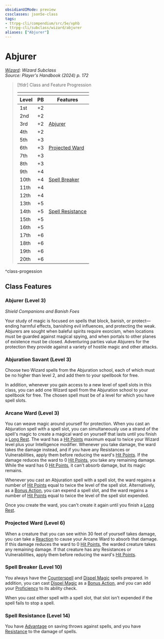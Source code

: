 ```yaml
---
obsidianUIMode: preview
cssclasses: json5e-class
tags:
- ttrpg-cli/compendium/src/5e/xphb
- ttrpg-cli/subclass/wizard/abjurer
aliases: ["Abjurer"]
---
```

# Abjurer
*[Wizard](wizard-xphb.md): Wizard Subclass*  
*Source: Player's Handbook (2024) p. 172*  

> [!tldr] Class and Feature Progression
> 
> <table class="class-progression">
> <thead>
> <tr><th colspan='3'></th></tr>
> <tr class="class-progression"><th class"level">Level</th><th class"pb">PB</th><th class"feature">Features</th></tr>
> </thead><tbody>
> <tr class="class-progression"><td class"level">1st</td><td class"pb">+2</td><td class"feature"></td></tr>
> <tr class="class-progression"><td class"level">2nd</td><td class"pb">+2</td><td class"feature"></td></tr>
> <tr class="class-progression"><td class"level">3rd</td><td class"pb">+2</td><td class"feature"><a href='#Abjurer%20(Level%203)'>Abjurer</a></td></tr>
> <tr class="class-progression"><td class"level">4th</td><td class"pb">+2</td><td class"feature"></td></tr>
> <tr class="class-progression"><td class"level">5th</td><td class"pb">+3</td><td class"feature"></td></tr>
> <tr class="class-progression"><td class"level">6th</td><td class"pb">+3</td><td class"feature"><a href='#Projected%20Ward%20(Level%206)'>Projected Ward</a></td></tr>
> <tr class="class-progression"><td class"level">7th</td><td class"pb">+3</td><td class"feature"></td></tr>
> <tr class="class-progression"><td class"level">8th</td><td class"pb">+3</td><td class"feature"></td></tr>
> <tr class="class-progression"><td class"level">9th</td><td class"pb">+4</td><td class"feature"></td></tr>
> <tr class="class-progression"><td class"level">10th</td><td class"pb">+4</td><td class"feature"><a href='#Spell%20Breaker%20(Level%2010)'>Spell Breaker</a></td></tr>
> <tr class="class-progression"><td class"level">11th</td><td class"pb">+4</td><td class"feature"></td></tr>
> <tr class="class-progression"><td class"level">12th</td><td class"pb">+4</td><td class"feature"></td></tr>
> <tr class="class-progression"><td class"level">13th</td><td class"pb">+5</td><td class"feature"></td></tr>
> <tr class="class-progression"><td class"level">14th</td><td class"pb">+5</td><td class"feature"><a href='#Spell%20Resistance%20(Level%2014)'>Spell Resistance</a></td></tr>
> <tr class="class-progression"><td class"level">15th</td><td class"pb">+5</td><td class"feature"></td></tr>
> <tr class="class-progression"><td class"level">16th</td><td class"pb">+5</td><td class"feature"></td></tr>
> <tr class="class-progression"><td class"level">17th</td><td class"pb">+6</td><td class"feature"></td></tr>
> <tr class="class-progression"><td class"level">18th</td><td class"pb">+6</td><td class"feature"></td></tr>
> <tr class="class-progression"><td class"level">19th</td><td class"pb">+6</td><td class"feature"></td></tr>
> <tr class="class-progression"><td class"level">20th</td><td class"pb">+6</td><td class"feature"></td></tr>
> </tbody></table>
^class-progession


## Class Features

### Abjurer (Level 3)

*Shield Companions and Banish Foes*

Your study of magic is focused on spells that block, banish, or protect—ending harmful effects, banishing evil influences, and protecting the weak. Abjurers are sought when baleful spirits require exorcism, when locations must be guarded against magical spying, and when portals to other planes of existence must be closed. Adventuring parties value Abjurers for the protection they provide against a variety of hostile magic and other attacks.

### Abjuration Savant (Level 3)

Choose two Wizard spells from the Abjuration school, each of which must be no higher than level 2, and add them to your spellbook for free.

In addition, whenever you gain access to a new level of spell slots in this class, you can add one Wizard spell from the Abjuration school to your spellbook for free. The chosen spell must be of a level for which you have spell slots.

### Arcane Ward (Level 3)

You can weave magic around yourself for protection. When you cast an Abjuration spell with a spell slot, you can simultaneously use a strand of the spell's magic to create a magical ward on yourself that lasts until you finish a [Long Rest](Mechanics/rules/variant-rules/long-rest-xphb.md). The ward has a [Hit Points](Mechanics/rules/variant-rules/hit-points-xphb.md) maximum equal to twice your Wizard level plus your Intelligence modifier. Whenever you take damage, the ward takes the damage instead, and if you have any Resistances or Vulnerabilities, apply them before reducing the ward's [Hit Points](Mechanics/rules/variant-rules/hit-points-xphb.md). If the damage reduces the ward to 0 [Hit Points](Mechanics/rules/variant-rules/hit-points-xphb.md), you take any remaining damage. While the ward has 0 [Hit Points](Mechanics/rules/variant-rules/hit-points-xphb.md), it can't absorb damage, but its magic remains.

Whenever you cast an Abjuration spell with a spell slot, the ward regains a number of [Hit Points](Mechanics/rules/variant-rules/hit-points-xphb.md) equal to twice the level of the spell slot. Alternatively, as a [Bonus Action](Mechanics/rules/variant-rules/bonus-action-xphb.md), you can expend a spell slot, and the ward regains a number of [Hit Points](Mechanics/rules/variant-rules/hit-points-xphb.md) equal to twice the level of the spell slot expended.

Once you create the ward, you can't create it again until you finish a [Long Rest](Mechanics/rules/variant-rules/long-rest-xphb.md).

### Projected Ward (Level 6)

When a creature that you can see within 30 feet of yourself takes damage, you can take a [Reaction](Mechanics/rules/variant-rules/reaction-xphb.md) to cause your Arcane Ward to absorb that damage. If this damage reduces the ward to 0 [Hit Points](Mechanics/rules/variant-rules/hit-points-xphb.md), the warded creature takes any remaining damage. If that creature has any Resistances or Vulnerabilities, apply them before reducing the ward's [Hit Points](Mechanics/rules/variant-rules/hit-points-xphb.md).

### Spell Breaker (Level 10)

You always have the [Counterspell](Mechanics/spells/counterspell-xphb.md) and [Dispel Magic](Mechanics/spells/dispel-magic-xphb.md) spells prepared. In addition, you can cast [Dispel Magic](Mechanics/spells/dispel-magic-xphb.md) as a [Bonus Action](Mechanics/rules/variant-rules/bonus-action-xphb.md), and you can add your [Proficiency](Mechanics/rules/variant-rules/proficiency-xphb.md) to its ability check.

When you cast either spell with a spell slot, that slot isn't expended if the spell fails to stop a spell.

### Spell Resistance (Level 14)

You have [Advantage](Mechanics/rules/variant-rules/advantage-xphb.md) on saving throws against spells, and you have [Resistance](Mechanics/rules/variant-rules/resistance-xphb.md) to the damage of spells.